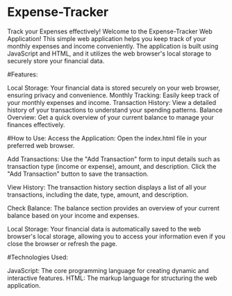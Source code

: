 # Expense-Tracker
Track your Expenses effectively!
Welcome to the Expense-Tracker Web Application! This simple web application helps you keep track of your monthly expenses and income conveniently. The application is built using JavaScript and HTML, and it utilizes the web browser's local storage to securely store your financial data.


#Features:

Local Storage: Your financial data is stored securely on your web browser, ensuring privacy and convenience.
Monthly Tracking: Easily keep track of your monthly expenses and income.
Transaction History: View a detailed history of your transactions to understand your spending patterns.
Balance Overview: Get a quick overview of your current balance to manage your finances effectively.


#How to Use:
Access the Application:
Open the index.html file in your preferred web browser.

Add Transactions:
Use the "Add Transaction" form to input details such as transaction type (income or expense), amount, and description.
Click the "Add Transaction" button to save the transaction.

View History:
The transaction history section displays a list of all your transactions, including the date, type, amount, and description.

Check Balance:
The balance section provides an overview of your current balance based on your income and expenses.

Local Storage:
Your financial data is automatically saved to the web browser's local storage, allowing you to access your information even if you close the browser or refresh the page.


#Technologies Used:

JavaScript: The core programming language for creating dynamic and interactive features.
HTML: The markup language for structuring the web application.
